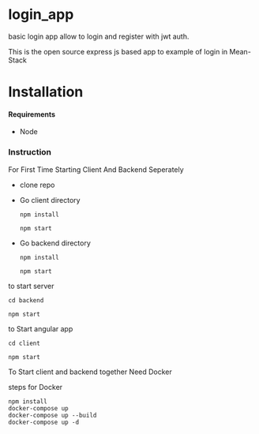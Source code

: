 # login_app
basic login app allow to login and register with jwt auth.

This is the open source express js based app to example of login in Mean-Stack

# Installation

#### Requirements

- Node

### Instruction

For First Time Starting Client And Backend Seperately

- clone repo

- Go client directory
     ```
     npm install
     
     npm start
     ```
- Go backend directory
    ```
    npm install
    
    npm start
    ```


to start server
```
cd backend

npm start
```

to Start angular app
```
cd client

npm start
```

To Start client and backend together Need Docker

steps for Docker 

```
npm install
docker-compose up 
docker-compose up --build 
docker-compose up -d
```
